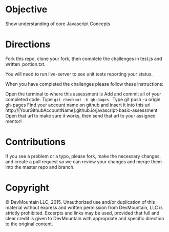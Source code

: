 <h1>Objective</h1>
Show understanding of core Javascript Concepts

<h1>Directions </h1>

Fork this repo, clone your fork, then complete the challenges in test.js and written_portion.txt.

You will need to run live-server to see unit tests reporting your status.

When you have completed the challenges please follow these instructions:

Open the terminal to where this assessment is
Add and commit all of your completed code.
Type <code>git checkout -b gh-pages </code>
Type git push -u origin gh-pages
Find your account name on github and insert it into this url http://[YourGithubAccountName].github.io/javascript-basic-assessment
Open that url to make sure it works, then send that url to your assigned mentor!

<h1>Contributions</h1>

If you see a problem or a typo, please fork, make the necessary changes, and create a pull request so we can review your changes and merge them into the master repo and branch.

<h1>Copyright</h1>

© DevMountain LLC, 2015. Unauthorized use and/or duplication of this material without express and written permission from DevMountain, LLC is strictly prohibited. Excerpts and links may be used, provided that full and clear credit is given to DevMountain with appropriate and specific direction to the original content.


